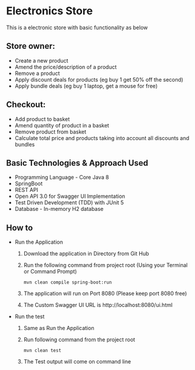# Electronics Store

This is a electronic store with basic functionality as below 

## Store owner:
- Create a new product
- Amend the price/description of a product
- Remove a product
- Apply discount deals for products (eg buy 1 get 50% off the second)
- Apply bundle deals (eg buy 1 laptop, get a mouse for free)


## Checkout:
- Add product to basket
- Amend quantity of product in a basket
- Remove product from basket
- Calculate total price and products taking into account all discounts and bundles 

## Basic Technologies & Approach Used

- Programming Language - Core Java 8
- SpringBoot 
- REST API
- Open API 3.0 for Swagger UI Implementation
- Test Driven Development (TDD) with JUnit 5
- Database - In-memory H2 database

## How to 
- Run the Application
    1. Download the application in Directory from Git Hub 
    2. Run the following command from project root (Using your Terminal or Command Prompt)
    
        ```mvn clean compile spring-boot:run```
    3. The application will run on Port 8080 (Please keep port 8080 free)
    4. The Custom Swagger UI URL is 
        http://localhost:8080/ui.html
        
- Run the test 
    1. Same as Run the Application 
    2. Run following command from the project root 
    
        ```mvn clean test```
    3. The Test output will come on command line 
